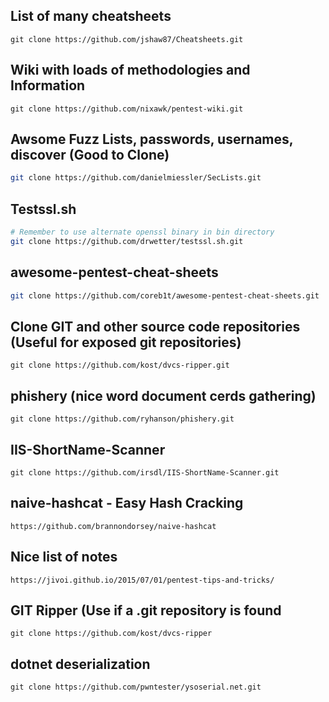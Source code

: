 List of many cheatsheets
-----------------------------------
```
git clone https://github.com/jshaw87/Cheatsheets.git
```
Wiki with loads of methodologies and Information
---------------------------------------------------
```
git clone https://github.com/nixawk/pentest-wiki.git
```
Awsome Fuzz Lists, passwords, usernames, discover (Good to Clone)
-----------------------------------------------------
```bash
git clone https://github.com/danielmiessler/SecLists.git
```
Testssl.sh
-----------------------------------------------------
```bash
# Remember to use alternate openssl binary in bin directory 
git clone https://github.com/drwetter/testssl.sh.git
```
awesome-pentest-cheat-sheets
-----------------------------------------------------
```bash
git clone https://github.com/coreb1t/awesome-pentest-cheat-sheets.git
```
Clone GIT and other source code repositories (Useful for exposed git repositories)
-----------------------------------------------------
```
git clone https://github.com/kost/dvcs-ripper.git
```
phishery (nice word document cerds gathering)
-----------------------------------------------------
```
git clone https://github.com/ryhanson/phishery.git
```
IIS-ShortName-Scanner
-----------------------------------------------------
```
git clone https://github.com/irsdl/IIS-ShortName-Scanner.git
```

naive-hashcat - Easy Hash Cracking
---------------------------------------------------------
```
https://github.com/brannondorsey/naive-hashcat
```
Nice list of notes
---------------------------------------------------------
```
https://jivoi.github.io/2015/07/01/pentest-tips-and-tricks/
```
GIT Ripper (Use if a .git repository is found
-----------------------------------------------------
```
git clone https://github.com/kost/dvcs-ripper
```

dotnet deserialization
-----------------------------------------------------
```
git clone https://github.com/pwntester/ysoserial.net.git
```
